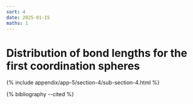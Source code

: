 ```yaml
---
sort: 4
date: 2025-01-15
maths: 1
---
```


# Distribution of bond lengths for the first coordination spheres

{% include appendix/app-5/section-4/sub-section-4.html %}

{% bibliography --cited %}

